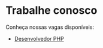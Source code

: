 # Trabalhe conosco

Conheça nossas vagas disponíveis:

 - [Desenvolvedor PHP](desenvolvedor-php.md)
